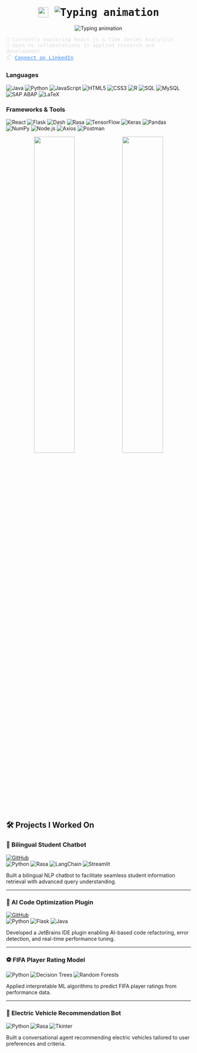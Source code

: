 <h1 align="center" style="font-family: 'JetBrains Mono', monospace;">
  <img src="https://media.giphy.com/media/hvRJCLFzcasrR4ia7z/giphy.gif" width="28" style="vertical-align: middle;" />
  <img src="https://readme-typing-svg.herokuapp.com?font=JetBrains+Mono&size=42&pause=1000&color=FFFFFF&center=true&vCenter=true&width=400&lines=Hi,+I'm+Anish" alt="Typing animation" style="vertical-align: middle;" />
</h1>

<p align="center">
  <img src="https://readme-typing-svg.herokuapp.com?font=JetBrains+Mono&size=16&pause=1000&color=3F8CFF&center=true&vCenter=true&width=430&lines=Information+Systems+@+THA+Augsburg;AI/ML+%7C+Data+Science+%7C+Full-Stack+Developer" alt="Typing animation" />
</p>

<p align="left" style="font-family: 'JetBrains Mono', monospace; font-size: 14px; color: #ddd;">
  🌱 Currently exploring React.js & Time Series Analytics<br>
  🤝 Open to collaborations in applied research and development<br>
  📫 <a href="https://www.linkedin.com/in/anish-biswas-b08077200/" style="color: #3F8CFF;">Connect on LinkedIn</a>
</p>

### Languages  
![Java](https://img.shields.io/badge/Java-ED8B00?style=flat&logo=java&logoColor=white) ![Python](https://img.shields.io/badge/Python-3776AB?style=flat&logo=python&logoColor=white) ![JavaScript](https://img.shields.io/badge/JavaScript-F7DF1E?style=flat&logo=javascript&logoColor=black) ![HTML5](https://img.shields.io/badge/HTML5-E34F26?style=flat&logo=html5&logoColor=white) ![CSS3](https://img.shields.io/badge/CSS3-1572B6?style=flat&logo=css3&logoColor=white) ![R](https://img.shields.io/badge/R-276DC3?style=flat&logo=r&logoColor=white) ![SQL](https://img.shields.io/badge/SQL-4479A1?style=flat&logo=postgresql&logoColor=white) ![MySQL](https://img.shields.io/badge/MySQL-4479A1?style=flat&logo=mysql&logoColor=white) ![SAP ABAP](https://img.shields.io/badge/SAP%20ABAP-0FAAFF?style=flat&logo=sap&logoColor=white) ![LaTeX](https://img.shields.io/badge/LaTeX-008080?style=flat&logo=latex&logoColor=white)

### Frameworks & Tools  
![React](https://img.shields.io/badge/React-61DAFB?style=flat&logo=react&logoColor=black) ![Flask](https://img.shields.io/badge/Flask-000000?style=flat&logo=flask&logoColor=white) ![Dash](https://img.shields.io/badge/Dash-0175C2?style=flat&logo=plotly&logoColor=white) ![Rasa](https://img.shields.io/badge/Rasa-5B4699?style=flat&logo=rasa&logoColor=white) ![TensorFlow](https://img.shields.io/badge/TensorFlow-FF6F00?style=flat&logo=tensorflow&logoColor=white) ![Keras](https://img.shields.io/badge/Keras-D00000?style=flat&logo=keras&logoColor=white) ![Pandas](https://img.shields.io/badge/Pandas-150458?style=flat&logo=pandas&logoColor=white) ![NumPy](https://img.shields.io/badge/NumPy-013243?style=flat&logo=numpy&logoColor=white) ![Node.js](https://img.shields.io/badge/Node.js-339933?style=flat&logo=node.js&logoColor=white) ![Axios](https://img.shields.io/badge/Axios-5A29E4?style=flat&logo=axios&logoColor=white) ![Postman](https://img.shields.io/badge/Postman-FF6C37?style=flat&logo=postman&logoColor=white)

<p align="center">
  <img src="https://github-readme-stats.vercel.app/api?username=anish-dev21&show_icons=true&theme=tokyonight&hide_title=true&include_all_commits=true&count_private=true" width="47%" />
  <img src="https://github-readme-stats.vercel.app/api/top-langs/?username=anish-dev21&layout=compact&theme=tokyonight&langs_count=8" width="47%" />
</p>

## 🛠️ Projects I Worked On

### 🤖 Bilingual Student Chatbot  
[![GitHub](https://img.shields.io/badge/-GitHub-black?style=flat&logo=github)](https://github.com/anish-dev21/bilingual-chatbot)  
![Python](https://img.shields.io/badge/Python-3776AB?style=flat&logo=python) ![Rasa](https://img.shields.io/badge/Rasa-5B4699?style=flat&logo=rasa) ![LangChain](https://img.shields.io/badge/LangChain-000000?style=flat&logo=langchain&logoColor=white) ![Streamlit](https://img.shields.io/badge/Streamlit-FE4E30?style=flat&logo=streamlit)

Built a bilingual NLP chatbot to facilitate seamless student information retrieval with advanced query understanding.

---

### 🧠 AI Code Optimization Plugin  
[![GitHub](https://img.shields.io/badge/-GitHub-black?style=flat&logo=github)](https://github.com/anish-dev21/ai-code-plugin)  
![Python](https://img.shields.io/badge/Python-3776AB?style=flat&logo=python) ![Flask](https://img.shields.io/badge/Flask-000000?style=flat&logo=flask&logoColor=white) ![Java](https://img.shields.io/badge/Java-ED8B00?style=flat&logo=java)

Developed a JetBrains IDE plugin enabling AI-based code refactoring, error detection, and real-time performance tuning.

---

### ⚽ FIFA Player Rating Model  
![Python](https://img.shields.io/badge/Python-3776AB?style=flat&logo=python) ![Decision Trees](https://img.shields.io/badge/Decision%20Trees-4CAF50?style=flat) ![Random Forests](https://img.shields.io/badge/Random%20Forests-388E3C?style=flat)

Applied interpretable ML algorithms to predict FIFA player ratings from performance data.

---

### 🔋 Electric Vehicle Recommendation Bot  
![Python](https://img.shields.io/badge/Python-3776AB?style=flat&logo=python) ![Rasa](https://img.shields.io/badge/Rasa-5B4699?style=flat&logo=rasa&logoColor=white) ![Tkinter](https://img.shields.io/badge/Tkinter-FF6F00?style=flat)

Built a conversational agent recommending electric vehicles tailored to user preferences and criteria.


